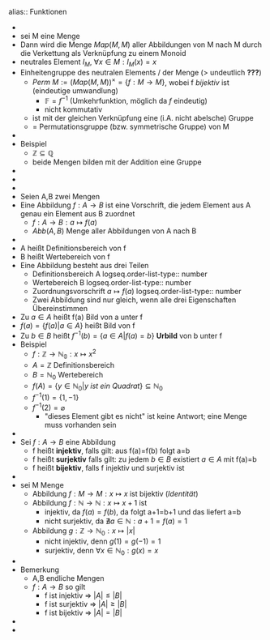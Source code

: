alias:: Funktionen

-
- sei M eine Menge
- Dann wird die Menge $Map(M,M)$ aller Abbildungen von M nach M durch die Verkettung als Verknüpfung zu einem Monoid
- neutrales Element $I_{M}$, $\forall x\in M:I_{M}(x)=x$
- Einheitengruppe des neutralen Elements / der Menge (> undeutlich **???**)
	- $Perm\ M:=(Map(M,M))^{\times}=\lbrace f:M\rightarrow M\rbrace$, wobei f *bijektiv* ist (eindeutige umwandlung)
		- $\mathbb{F}=f^{-1}$ (Umkehrfunktion, möglich da $f$ eindeutig)
		- nicht kommutativ
	- ist mit der gleichen Verknüpfung eine (i.A. nicht abelsche) Gruppe
	- = Permutationsgruppe (bzw. symmetrische Gruppe) von M
-
- Beispiel
	- $\mathbb{Z}\subseteq\mathbb{Q}$
	- beide Mengen bilden mit der Addition eine Gruppe
-
-
-
- Seien A,B zwei Mengen
- Eine Abbildung $f:A\rightarrow B$ ist eine Vorschrift, die jedem Element aus A genau ein Element aus B zuordnet
	- $f:A\rightarrow B:a\mapsto f(a)$
	- $Abb(A,B)$ Menge aller Abbildungen von A nach B
-
- A heißt Definitionsbereich von f
- B heißt Wertebereich von f
- Eine Abbildung besteht aus drei Teilen
	- Definitionsbereich A
	  logseq.order-list-type:: number
	- Wertebereich B
	  logseq.order-list-type:: number
	- Zuordnungsvorschrift $a\mapsto f(a)$
	  logseq.order-list-type:: number
	- Zwei Abbildung sind nur gleich, wenn alle drei Eigenschaften Übereinstimmen
- Zu $a\in A$ heißt f(a) Bild von a unter f
- $f(a)=\lbrace f(a)|a\in A\rbrace$ heißt Bild von f
- Zu $b\in B$ heißt $f^{-1}(b)=\lbrace a\in A|f(a)=b\rbrace$ **Urbild** von b unter f
- Beispiel
	- $f:\mathbb{Z}\rightarrow\mathbb{N_0}:x\mapsto x^2$
	- $A=\mathbb{Z}$ Definitionsbereich
	- $B=\mathbb{N}_0$ Wertebereich
	- $f(A)=\lbrace y\in\mathbb{N}_0|y\ ist\ ein\ Quadrat\rbrace\subseteq\mathbb{N}_0$
	- $f^{-1}(1)=\lbrace1,-1\rbrace$
	- $f^{-1}(2)=\varnothing$
		- "dieses Element gibt es nicht" ist keine Antwort; eine Menge muss vorhanden sein
-
- Sei $f:A\rightarrow B$ eine Abbildung
	- f heißt **injektiv**, falls gilt: aus f(a)=f(b) folgt a=b
	- f heißt **surjektiv** falls gilt: zu jedem $b\in B$ existiert $a\in A$ mit f(a)=b
	- f heißt **bijektiv**, falls f injektiv und surjektiv ist
-
- sei M Menge
	- Abbildung $f:M\rightarrow M:x\mapsto x$ ist bijektiv (*Identität*)
	- Abbildung $f:\mathbb{N}\rightarrow\mathbb{N}:x\mapsto x+1$ ist
		- injektiv, da $f(a)=f(b)$, da folgt a+1=b+1 und das liefert a=b
		- nicht surjektiv, da $\nexists a\in\mathbb{N}:a+1=f(a)=1$
	- Abbildung $g:\mathbb{Z}\rightarrow\mathbb{N}_0:x\mapsto|x|$
		- nicht injektiv, denn $g(1)=g(-1)=1$
		- surjektiv, denn $\forall x\in\mathbb{N}_0:g(x)=x$
-
- Bemerkung
	- A,B endliche Mengen
	- $f:A\rightarrow B$ so gilt
		- f ist injektiv => $|A|\leq|B|$
		- f ist surjektiv => $|A|\geq|B|$
		- f ist bijektiv => $|A|=|B|$
-
-